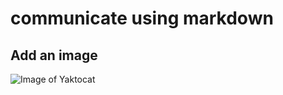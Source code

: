 # communicate using markdown
## Add an image
![Image of Yaktocat](https://octodex.github.com/images/yaktocat.png)
